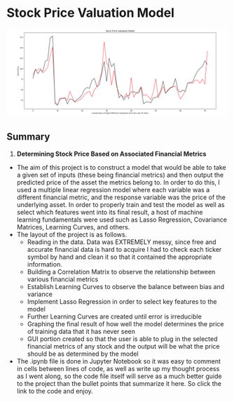 # Stock Price Valuation Model

<p align="center">
  <img src="/images/Pricing_Cover.png">
</p>

## Summary
 
1. **Determining Stock Price Based on Associated Financial Metrics**
- The aim of this project is to construct a model that would be able to take a given set of inputs (these being financial metrics) and then output the predicted price of the asset the metrics belong to. In order to do this, I used a multiple linear regression model where each variable was a different financial metric, and the response variable was the price of the underlying asset. In order to properly train and test the model as well as select which features went into its final result, a host of machine learning fundamentals were used such as Lasso Regression, Covariance Matrices, Learning Curves, and others.
- The layout of the project is as follows.
  - Reading in the data. Data was EXTREMELY messy, since free and accurate financial data is hard to acquire I had to check each ticker symbol
    by hand and clean it so that it contained the appropriate information.
  - Building a Correlation Matrix to observe the relationship between various financial metrics
  - Establish Learning Curves to observe the balance between bias and variance
  - Implement Lasso Regression in order to select key features to the model
  - Further Learning Curves are created until error is irreducible
  - Graphing the final result of how well the model determines the price of training
    data that it has never seen
  - GUI portion created so that the user is able to plug in the selected financial metrics of any stock and 
    the output will be what the price should be as determined by the model
- The .ipynb file is done in Jupyter Notebook so it was easy to comment in cells between lines of code, as well as write up my thought process as I went along, so the code file itself will serve as a much better guide to the project than the bullet points that summarize it here. So click the link to the code and enjoy.
